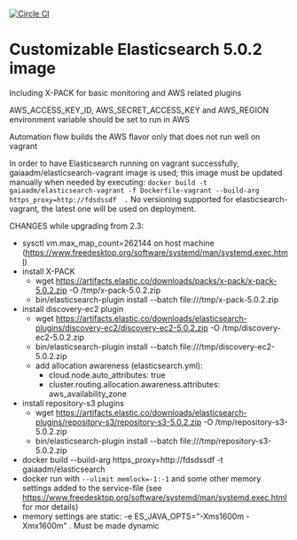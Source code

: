 [![Circle CI](https://circleci.com/gh/gaia-adm/docker-elasticsearch.svg?style=svg)](https://circleci.com/gh/gaia-adm/docker-elasticsearch)

# Customizable Elasticsearch 5.0.2 image

Including X-PACK for basic monitoring and AWS related plugins

AWS_ACCESS_KEY_ID, AWS_SECRET_ACCESS_KEY and AWS_REGION environment variable should be set to run in AWS

Automation flow builds the AWS flavor only that does not run well on vagrant  

In order to have Elasticsearch running on vagrant successfully, gaiaadm/elasticsearch-vagrant image is used; this image must be updated manually when needed by executing:
```docker build -t gaiaadm/elasticsearch-vagrant -f Dockerfile-vagrant --build-arg https_proxy=http://fdsdssdf  .```
No versioning supported for elasticsearch-vagrant, the latest one will be used on deployment.

CHANGES while upgrading from 2.3:
- sysctl vm.max_map_count=262144 on host machine (https://www.freedesktop.org/software/systemd/man/systemd.exec.html)
- install X-PACK
  - wget https://artifacts.elastic.co/downloads/packs/x-pack/x-pack-5.0.2.zip -O /tmp/x-pack-5.0.2.zip
  - bin/elasticsearch-plugin install --batch file:///tmp/x-pack-5.0.2.zip
- install discovery-ec2 plugin
  - wget https://artifacts.elastic.co/downloads/elasticsearch-plugins/discovery-ec2/discovery-ec2-5.0.2.zip -O /tmp/discovery-ec2-5.0.2.zip
  - bin/elasticsearch-plugin install --batch file:///tmp/discovery-ec2-5.0.2.zip
  - add allocation awareness (elasticsearch.yml):
    - cloud.node.auto_attributes: true
    - cluster.routing.allocation.awareness.attributes: aws_availability_zone
- install repository-s3 plugins
  - wget https://artifacts.elastic.co/downloads/elasticsearch-plugins/repository-s3/repository-s3-5.0.2.zip -O /tmp/repository-s3-5.0.2.zip
  - bin/elasticsearch-plugin install --batch file:///tmp/repository-s3-5.0.2.zip
- docker build --build-arg https_proxy=http://fdsdssdf -t gaiaadm/elasticsearch
- docker run with ```--ulimit memlock=-1:-1``` and some other memory settings added to the service-file (see https://www.freedesktop.org/software/systemd/man/systemd.exec.html for mor details)
- memory settings are static: -e ES_JAVA_OPTS="-Xms1600m -Xmx1600m" . Must be made dynamic
